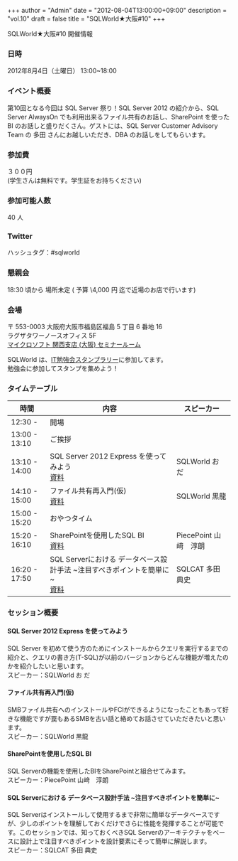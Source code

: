 +++
author = "Admin"
date = "2012-08-04T13:00:00+09:00"
description = "vol.10"
draft = false
title = "SQLWorld★大阪#10"
+++


SQLWorld★大阪#10 開催情報

### 日時

2012年8月4日（土曜日） 13:00~18:00

### イベント概要

第10回となる今回は SQL Server 祭り！SQL Server 2012 の紹介から、SQL Server AlwaysOn でも利用出来るファイル共有のお話し、SharePoint を使った BI のお話しと盛りだくさん。ゲストには、SQL Server Customer Advisory Team の 多田 さんにお越しいただき、DBA のお話しをしてもらいます。

### 参加費

３００円  
(学生さんは無料です。学生証をお持ちください)

### 参加可能人数

40 人

### Twitter

ハッシュタグ：#sqlworld  

### 懇親会

18:30 頃から 場所未定 ( 予算 \\4,000 円 迄で近場のお店で行います)

### 会場

〒 553-0003 大阪府大阪市福島区福島 5 丁目 6 番地 16  
ラグザタワーノースオフィス 5F  
[マイクロソフト 関西支店 (大阪) セミナールーム](http://www.microsoft.com/ja-jp/events/branchoffice.aspx#osaka)

SQLWorld は、[IT勉強会スタンプラリー](http://it-stamp.jp/entry)に参加してます。  
勉強会に参加してスタンプを集めよう！

### タイムテーブル

|時間|内容|スピーカー|
|---|----|----------|
|12:30 -|開場||
|13:00 - 13:10|ご挨拶||
|13:10 - 14:00|SQL Server 2012 Express を使ってみよう<br />[資料](/publish/SQL_Server_2012_Express_.pptx)|SQLWorld お だ|
|14:10 - 15:00|ファイル共有再入門(仮)<br />[資料](/publish/20120804_02.pptx)|SQLWorld 黒龍|
|15:00 - 15:20|おやつタイム||
|15:20 - 16:10|SharePointを使用したSQL BI<br />[資料](/publish/20120804_03.pptx)|PiecePoint 山﨑　淳朗|
|16:20 - 17:50|SQL Serverにおける データベース設計手法 ~注目すべきポイントを簡単に~<br />[資料](/publish/20120804_SQL_Server_Design_Yorihito_Tada.pptx)|SQLCAT 多田 典史|

### セッション概要

#### SQL Server 2012 Express を使ってみよう

SQL Server を初めて使う方のためにインストールからクエリを実行するまでの紹介と、クエリの書き方(T-SQL)が以前のバージョンからどんな機能が増えたのかを紹介したいと思います。  
スピーカー：SQLWorld お だ

#### ファイル共有再入門(仮)

SMBファイル共有へのインストールやFCIができるようになったこともあって好きな機能ですが罠もあるSMBを古い話と絡めてお話させていただきたいと思います。  
スピーカー：SQLWorld 黒龍

#### SharePointを使用したSQL BI

SQL Serverの機能を使用したBIをSharePointと組合せてみます。  
スピーカー：PiecePoint 山﨑　淳朗

#### SQL Serverにおける データベース設計手法 ~注目すべきポイントを簡単に~

SQL Serverはインストールして使用するまで非常に簡単なデータベースですが、少しのポイントを理解しておくだけでさらに性能を発揮することが可能です。このセッションでは、知っておくべきSQL Serverのアーキテクチャをベースに設計上で注目すべきポイントを設計要素にそって簡単に解説します。  
スピーカー：SQLCAT 多田 典史